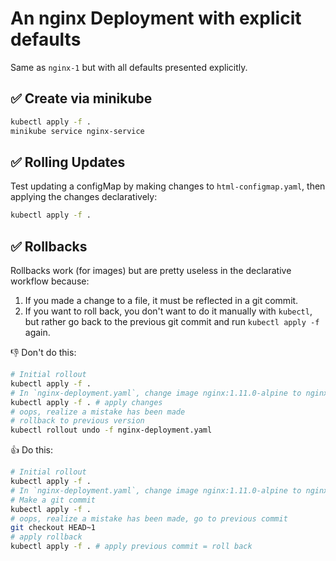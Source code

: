 # An nginx Deployment with explicit defaults

Same as `nginx-1` but with all defaults presented explicitly.

## ✅ Create via minikube

```sh
kubectl apply -f .
minikube service nginx-service
```

## ✅ Rolling Updates

Test updating a configMap by making changes to `html-configmap.yaml`, then applying the changes declaratively:

```sh
kubectl apply -f .
```

## ✅ Rollbacks

Rollbacks work (for images) but are pretty useless in the declarative workflow because:

1. If you made a change to a file, it must be reflected in a git commit.
2. If you want to roll back, you don't want to do it manually with `kubectl`, but rather go back to the previous git commit and run `kubectl apply -f` again.

👎 Don't do this:

```sh
# Initial rollout
kubectl apply -f .
# In `nginx-deployment.yaml`, change image nginx:1.11.0-alpine to nginx:1.13.6-alpine
kubectl apply -f . # apply changes
# oops, realize a mistake has been made
# rollback to previous version
kubectl rollout undo -f nginx-deployment.yaml
```

👍 Do this:

```sh
# Initial rollout
kubectl apply -f .
# In `nginx-deployment.yaml`, change image nginx:1.11.0-alpine to nginx:1.13.6-alpine
# Make a git commit
kubectl apply -f .
# oops, realize a mistake has been made, go to previous commit
git checkout HEAD~1
# apply rollback
kubectl apply -f . # apply previous commit = roll back
```
